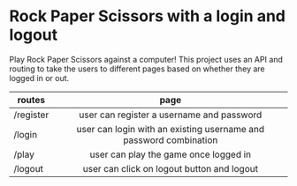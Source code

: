 # Rock Paper Scissors with a login and logout 

Play Rock Paper Scissors against a computer! This project uses an API and routing to take the users to different pages based on whether they are logged in or out. 


| routes        | page                                                             |
| ------------- |:----------------------------------------------------------------:| 
| /register     | user can register a username and password                        |
| /login        | user can login with an existing username and password combination|  
| /play         | user can play the game once logged in                            |  
| /logout       | user can click on logout button and logout                       |

